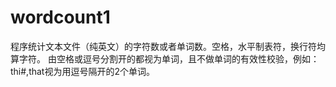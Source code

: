 # wordcount1
程序统计文本文件（纯英文）的字符数或者单词数。空格，水平制表符，换行符均算字符。
由空格或逗号分割开的都视为单词，且不做单词的有效性校验，例如：thi#,that视为用逗号隔开的2个单词。
